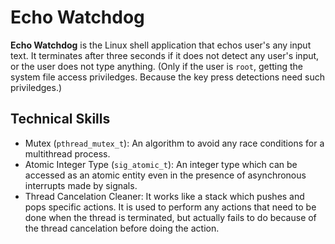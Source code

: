 # Echo Watchdog
**Echo Watchdog** is the Linux shell application that echos user's any input text. It terminates after three seconds if it does not detect any user's input, or the user does not type anything. (Only if the user is `root`, getting the system file access priviledges. Because the key press detections need such priviledges.)

## Technical Skills
* Mutex (`pthread_mutex_t`): An algorithm to avoid any race conditions for a multithread process.
* Atomic Integer Type (`sig_atomic_t`): An integer type which can be accessed as an atomic entity even in the presence of asynchronous interrupts made by signals.
* Thread Cancelation Cleaner: It works like a stack which pushes and pops specific actions. It is used to perform any actions that need to be done when the thread is terminated, but actually fails to do because of the thread cancelation before doing the action.
